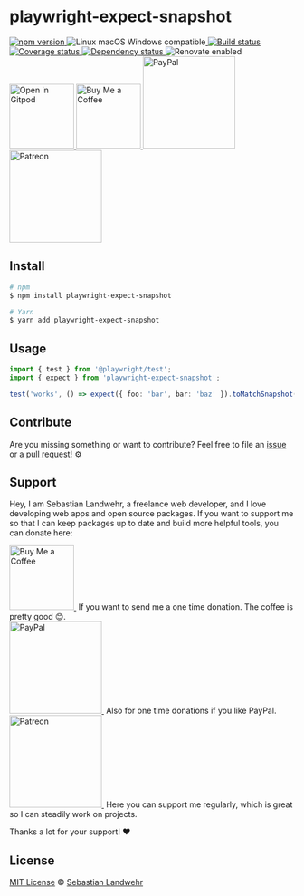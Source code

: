 <!-- TITLE/ -->
# playwright-expect-snapshot
<!-- /TITLE -->

<!-- BADGES/ -->
<p>
  <a href="https://npmjs.org/package/playwright-expect-snapshot">
    <img
      src="https://img.shields.io/npm/v/playwright-expect-snapshot.svg"
      alt="npm version"
    >
  </a><img src="https://img.shields.io/badge/os-linux%20%7C%C2%A0macos%20%7C%C2%A0windows-blue" alt="Linux macOS Windows compatible"><a href="https://github.com/dword-design/playwright-expect-snapshot/actions">
    <img
      src="https://github.com/dword-design/playwright-expect-snapshot/workflows/build/badge.svg"
      alt="Build status"
    >
  </a><a href="https://codecov.io/gh/dword-design/playwright-expect-snapshot">
    <img
      src="https://codecov.io/gh/dword-design/playwright-expect-snapshot/branch/master/graph/badge.svg"
      alt="Coverage status"
    >
  </a><a href="https://david-dm.org/dword-design/playwright-expect-snapshot">
    <img src="https://img.shields.io/david/dword-design/playwright-expect-snapshot" alt="Dependency status">
  </a><img src="https://img.shields.io/badge/renovate-enabled-brightgreen" alt="Renovate enabled"><br/><a href="https://gitpod.io/#https://github.com/dword-design/playwright-expect-snapshot">
    <img
      src="https://gitpod.io/button/open-in-gitpod.svg"
      alt="Open in Gitpod"
      width="114"
    >
  </a><a href="https://www.buymeacoffee.com/dword">
    <img
      src="https://www.buymeacoffee.com/assets/img/guidelines/download-assets-sm-2.svg"
      alt="Buy Me a Coffee"
      width="114"
    >
  </a><a href="https://paypal.me/SebastianLandwehr">
    <img
      src="https://sebastianlandwehr.com/images/paypal.svg"
      alt="PayPal"
      width="163"
    >
  </a><a href="https://www.patreon.com/dworddesign">
    <img
      src="https://sebastianlandwehr.com/images/patreon.svg"
      alt="Patreon"
      width="163"
    >
  </a>
</p>
<!-- /BADGES -->

<!-- DESCRIPTION/ -->

<!-- /DESCRIPTION -->

<!-- INSTALL/ -->
## Install

```bash
# npm
$ npm install playwright-expect-snapshot

# Yarn
$ yarn add playwright-expect-snapshot
```
<!-- /INSTALL -->

## Usage

```ts
import { test } from '@playwright/test';
import { expect } from 'playwright-expect-snapshot';

test('works', () => expect({ foo: 'bar', bar: 'baz' }).toMatchSnapshot());
```

<!-- LICENSE/ -->
## Contribute

Are you missing something or want to contribute? Feel free to file an [issue](https://github.com/dword-design/playwright-expect-snapshot/issues) or a [pull request](https://github.com/dword-design/playwright-expect-snapshot/pulls)! ⚙️

## Support

Hey, I am Sebastian Landwehr, a freelance web developer, and I love developing web apps and open source packages. If you want to support me so that I can keep packages up to date and build more helpful tools, you can donate here:

<p>
  <a href="https://www.buymeacoffee.com/dword">
    <img
      src="https://www.buymeacoffee.com/assets/img/guidelines/download-assets-sm-2.svg"
      alt="Buy Me a Coffee"
      width="114"
    >
  </a>&nbsp;If you want to send me a one time donation. The coffee is pretty good 😊.<br/>
  <a href="https://paypal.me/SebastianLandwehr">
    <img
      src="https://sebastianlandwehr.com/images/paypal.svg"
      alt="PayPal"
      width="163"
    >
  </a>&nbsp;Also for one time donations if you like PayPal.<br/>
  <a href="https://www.patreon.com/dworddesign">
    <img
      src="https://sebastianlandwehr.com/images/patreon.svg"
      alt="Patreon"
      width="163"
    >
  </a>&nbsp;Here you can support me regularly, which is great so I can steadily work on projects.
</p>

Thanks a lot for your support! ❤️

## License

[MIT License](https://opensource.org/license/mit/) © [Sebastian Landwehr](https://sebastianlandwehr.com)
<!-- /LICENSE -->

